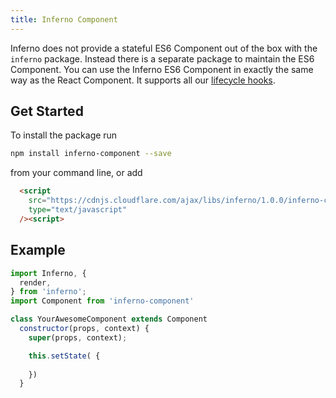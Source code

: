 ```yaml
---
title: Inferno Component
---
```


Inferno does not provide a stateful ES6 Component out of the box with the `inferno` package. Instead there is a separate package to maintain the ES6 Component. You can use the Inferno ES6 Component in exactly the same way as the React Component. It supports all our [lifecycle hooks]({{site.url}}/guides/lifecycle). 

## Get Started
To install the package run 
```sh
npm install inferno-component --save
```
from your command line, or add
```html
  <script
    src="https://cdnjs.cloudflare.com/ajax/libs/inferno/1.0.0/inferno-component.min.js"
    type="text/javascript"
  /><script>
```


## Example
```js
import Inferno, {
  render,
} from 'inferno';
import Component from 'inferno-component'

class YourAwesomeComponent extends Component 
  constructor(props, context) {
    super(props, context);

    this.setState( {
      
    })
  }

  